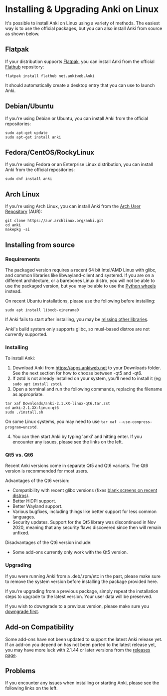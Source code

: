 # Installing & Upgrading Anki on Linux

<!-- toc -->

It's possible to install Anki on Linux using a variety of methods. The easiest way is to use the official packages, but you can also install Anki from source as shown below.

## Flatpak

If your distribution supports [Flatpak](https://flatpak.org/setup/), you can install Anki from the official [Flathub](https://flathub.org/) repository:

```shell
flatpak install flathub net.ankiweb.Anki
```

It should automatically create a desktop entry that you can use to launch Anki.

## Debian/Ubuntu

If you're using Debian or Ubuntu, you can install Anki from the official repositories:

```shell
sudo apt-get update
sudo apt-get install anki
```

## Fedora/CentOS/RockyLinux

If you're using Fedora or an Enterprise Linux distribution, you can install Anki from the official repositories:

```shell
sudo dnf install anki
```

## Arch Linux

If you're using Arch Linux, you can install Anki from the [Arch User Repository](https://aur.archlinux.org) (AUR):

```shell
git clone https://aur.archlinux.org/anki.git
cd anki
makepkg -si
```

## Installing from source

### Requirements

The packaged version requires a recent 64 bit Intel/AMD Linux with glibc, and common
libraries like libwayland-client and systemd. If you are on a different
architecture, or a barebones Linux distro, you will not be able to use the
packaged version, but you may be able to use the [Python
wheels](https://betas.ankiweb.net/#via-pypipip)
instead.

On recent Ubuntu installations, please use the following before
installing:

```shell
sudo apt install libxcb-xinerama0
```

If Anki fails to start after installing, you may be [missing other libraries](./missing-libraries.md).

Anki's build system only supports glibc, so musl-based distros are not currently supported.

### Installing

To install Anki:

1. Download Anki from <https://apps.ankiweb.net> to your Downloads folder. See the next section
   for how to choose between -qt5 and -qt6.
2. If zstd is not already installed on your system, you'll need to install it (eg `sudo apt install zstd`).
3. Open a terminal and run the following commands, replacing the filename as appropriate.

```shell
tar xaf Downloads/anki-2.1.XX-linux-qt6.tar.zst
cd anki-2.1.XX-linux-qt6
sudo ./install.sh
```

On some Linux systems, you may need to use `tar xaf --use-compress-program=unzstd`.

4. You can then start Anki by typing 'anki' and hitting enter. If you encounter
   any issues, please see the links on the left.

### Qt5 vs. Qt6

Recent Anki versions come in separate Qt5 and Qt6 variants. The Qt6 version
is recommended for most users.

Advantages of the Qt6 version:

- Compatibility with recent glibc versions (fixes [blank screens on recent distros](./blank-window.md)).
- Better HiDPI support.
- Better Wayland support.
- Various bugfixes, including things like better support for less common languages.
- Security updates. Support for the Qt5 library was discontinued in Nov 2020,
meaning that any security flaws discovered since then will remain unfixed.

Disadvantages of the Qt6 version include:

- Some add-ons currently only work with the Qt5 version.

### Upgrading

If you were running Anki from a .deb/.rpm/etc in the past, please make
sure to remove the system version before installing the package
provided here.

If you're upgrading from a previous package, simply repeat the
installation steps to upgrade to the latest version. Your user data
will be preserved.

If you wish to downgrade to a previous version, please make sure you
[downgrade first](http://changes.ankiweb.net).

## Add-on Compatibility

Some add-ons have not been updated to support the latest Anki release yet. If an
add-on you depend on has not been ported to the latest release yet, you may have
more luck with 2.1.44 or later versions from the [releases
page](https://github.com/ankitects/anki/releases).

## Problems

If you encounter any issues when installing or starting Anki, please see the
following links on the left.
